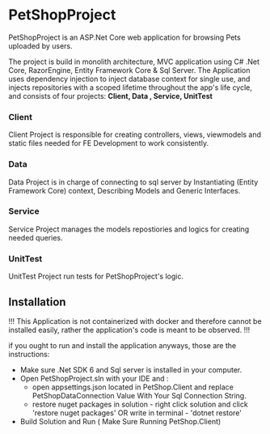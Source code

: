 
# PetShopProject

PetShopProject is an ASP.Net Core web application for browsing Pets uploaded by users.

The project is build in monolith architecture, MVC application using C# .Net Core, RazorEngine, Entity Framework Core & Sql Server.
The Application uses dependency injection to inject database context for single use, and injects repositories with a scoped lifetime throughout the app's life cycle, and consists of four projects:
  **Client, Data , Service, UnitTest**

### Client

Client Project is responsible for creating controllers, views, viewmodels and static files needed for FE Development to work consistently.
### Data

Data Project is in charge of connecting to sql server by Instantiating (Entity Framework Core) context, Describing Models and Generic Interfaces.
### Service 

Service Project manages the models repostiories and logics for creating needed queries.
### UnitTest 

UnitTest Project run tests for PetShopProject's logic.



## Installation

!!! This Application is not containerized with docker and therefore cannot be installed easily, rather the application's code is meant to be observed. !!!

  if you ought to run and install the application anyways, those are the instructions:

  * Make sure .Net SDK 6 and Sql server is installed in your computer.
  * Open PetShopProject.sln with your IDE and :
    * open appsettings.json located in PetShop.Client and replace PetShopDataConnection Value With Your Sql Connection String.
    * restore nuget packages in solution - right click solution and click 'restore nuget packages' OR write in terminal - 'dotnet restore'
  * Build Solution and Run ( Make Sure Running PetShop.Client)


